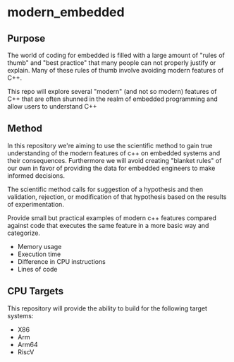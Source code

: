 # modern_embedded

## Purpose

The world of coding for embedded is filled with a large amount of "rules of thumb" and "best practice" that many people can not properly justify or explain. Many of these rules of thumb involve avoiding modern features of C++.

This repo will explore several "modern" (and not so modern) features of C++ that are often shunned in the realm of embedded programming and allow users to understand C++ 

## Method 
In this repository we're aiming to use the scientific method to gain true understanding of the modern features of c++ on embedded systems and their consequences. Furthermore we will avoid creating "blanket rules" of our own in favor of providing the data for embedded engineers to make informed decisions.

The scientific method calls for suggestion of a hypothesis and then validation, rejection, or modification of that hypothesis based on the results of experimentation.

Provide small but practical examples of modern c++ features compared against code that executes the same feature in a more basic way and categorize.
- Memory usage
- Execution time
- Difference in CPU instructions
- Lines of code

## CPU Targets

This repository will provide the ability to build for the following target systems:
- X86
- Arm
- Arm64
- RiscV